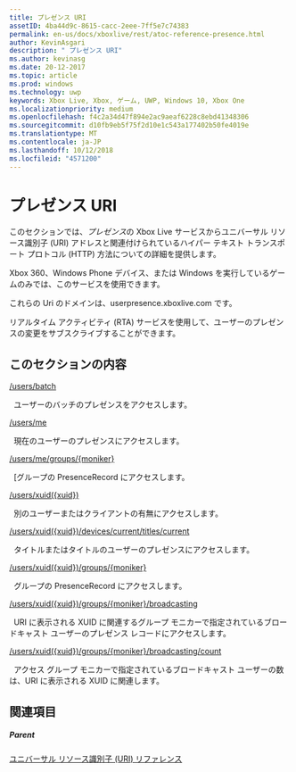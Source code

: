 ```yaml
---
title: プレゼンス URI
assetID: 4ba44d9c-8615-cacc-2eee-7ff5e7c74383
permalink: en-us/docs/xboxlive/rest/atoc-reference-presence.html
author: KevinAsgari
description: " プレゼンス URI"
ms.author: kevinasg
ms.date: 20-12-2017
ms.topic: article
ms.prod: windows
ms.technology: uwp
keywords: Xbox Live, Xbox, ゲーム, UWP, Windows 10, Xbox One
ms.localizationpriority: medium
ms.openlocfilehash: f4c2a34d47f894e2ac9aeaf6228c8ebd41348306
ms.sourcegitcommit: d10fb9eb5f75f2d10e1c543a177402b50fe4019e
ms.translationtype: MT
ms.contentlocale: ja-JP
ms.lasthandoff: 10/12/2018
ms.locfileid: "4571200"
---
```

# <a name="presence-uris"></a>プレゼンス URI
 
このセクションでは、*プレゼンス*の Xbox Live サービスからユニバーサル リソース識別子 (URI) アドレスと関連付けられているハイパー テキスト トランスポート プロトコル (HTTP) 方法についての詳細を提供します。
 
Xbox 360、Windows Phone デバイス、または Windows を実行しているゲームのみでは、このサービスを使用できます。
 
これらの Uri のドメインは、userpresence.xboxlive.com です。
 
リアルタイム アクティビティ (RTA) サービスを使用して、ユーザーのプレゼンスの変更をサブスクライブすることができます。
 
<a id="ID4ERB"></a>

 
## <a name="in-this-section"></a>このセクションの内容

[/users/batch](uri-usersbatch.md)

&nbsp;&nbsp;ユーザーのバッチのプレゼンスをアクセスします。

[/users/me](uri-usersme.md)

&nbsp;&nbsp;現在のユーザーのプレゼンスにアクセスします。

[/users/me/groups/{moniker}](uri-usersmegroupsmoniker.md)

&nbsp;&nbsp;[グループの PresenceRecord にアクセスします。

[/users/xuid({xuid})](uri-usersxuid.md)

&nbsp;&nbsp;別のユーザーまたはクライアントの有無にアクセスします。

[/users/xuid({xuid})/devices/current/titles/current](uri-usersxuiddevicescurrenttitlescurrent.md)

&nbsp;&nbsp;タイトルまたはタイトルのユーザーのプレゼンスにアクセスします。

[/users/xuid({xuid})/groups/{moniker}](uri-usersxuidgroupsmoniker.md)

&nbsp;&nbsp;グループの PresenceRecord にアクセスします。

[/users/xuid({xuid})/groups/{moniker}/broadcasting](uri-usersxuidgroupsmonikerbroadcasting.md)

&nbsp;&nbsp;URI に表示される XUID に関連するグループ モニカーで指定されているブロードキャスト ユーザーのプレゼンス レコードにアクセスします。

[/users/xuid({xuid})/groups/{moniker}/broadcasting/count](uri-usersxuidgroupsmonikerbroadcastingcount.md)

&nbsp;&nbsp;アクセス グループ モニカーで指定されているブロードキャスト ユーザーの数は、URI に表示される XUID に関連します。
 
<a id="ID4EMC"></a>

 
## <a name="see-also"></a>関連項目
 
<a id="ID4EOC"></a>

 
##### <a name="parent"></a>Parent 

[ユニバーサル リソース識別子 (URI) リファレンス](../atoc-xboxlivews-reference-uris.md)

   